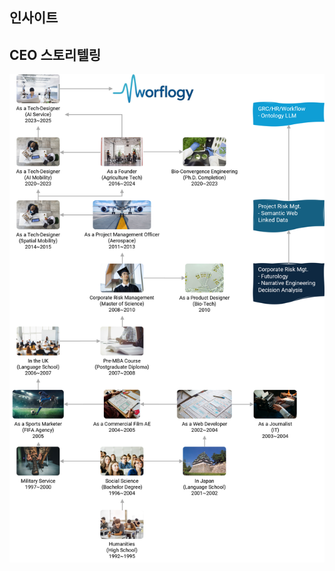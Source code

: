 ## 인사이트

<div id="giscus-container"></div>

## CEO 스토리텔링

![CEO 서사](/assets/articles/CI_footprint.png)